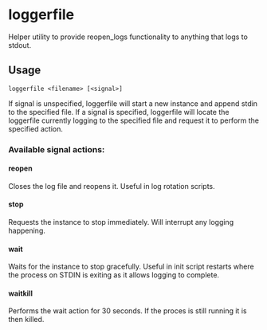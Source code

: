 loggerfile
==========

Helper utility to provide reopen_logs functionality to anything that logs to stdout.

Usage
-----

`loggerfile <filename> [<signal>]`

If signal is unspecified, loggerfile will start a new instance and append stdin to the specified file.
If a signal is specified, loggerfile will locate the loggerfile currently logging to the specified file and request it to perform the specified action.

### Available signal actions:

#### reopen

Closes the log file and reopens it. Useful in log rotation scripts.

#### stop

Requests the instance to stop immediately. Will interrupt any logging happening.

#### wait

Waits for the instance to stop gracefully. Useful in init script restarts where the process on STDIN is exiting as it allows logging to complete.

#### waitkill

Performs the wait action for 30 seconds. If the proces is still running it is then killed.

